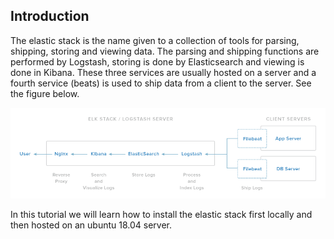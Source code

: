 ## Introduction

The elastic stack is the name given to a collection of tools for parsing, shipping, storing and viewing data. The parsing and shipping functions are performed by Logstash, 
storing is done by Elasticsearch and viewing is done in Kibana. These three services are usually hosted on a server and a fourth service (beats) is used to ship data from a client to the server. See the figure below.


![elk-infrastructure.png](img/elk-infrastructure.png)

In this tutorial we will learn how to install the elastic stack first locally and then hosted on an ubuntu 18.04 server.

